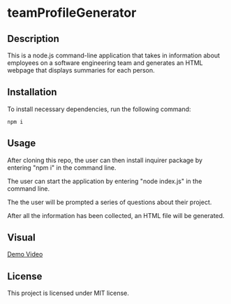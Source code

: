 # teamProfileGenerator

## Description

This is a node.js command-line application that takes in information about employees on a software engineering team and generates an HTML webpage that displays summaries for each person.

## Installation

To install necessary dependencies, run the following command:
   
~~~
npm i
~~~

## Usage

After cloning this repo, the user can then install inquirer package by entering "npm i" in the command line.

The user can start the application by entering "node index.js" in the command line.

The the user will be prompted a series of questions about their project.

After all the information has been collected, an HTML file will be generated.


## Visual

[Demo Video]()

## License

This project is licensed under MIT license.